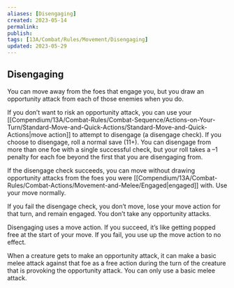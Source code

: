 ```yaml
---
aliases: [Disengaging]
created: 2023-05-14
permalink: 
publish: 
tags: [13A/Combat/Rules/Movement/Disengaging]
updated: 2023-05-29
---
```


## Disengaging

You can move away from the foes that engage you, but you draw an opportunity attack from each of those enemies when you do.

If you don’t want to risk an opportunity attack, you can use your [[Compendium/13A/Combat-Rules/Combat-Sequence/Actions-on-Your-Turn/Standard-Move-and-Quick-Actions/Standard-Move-and-Quick-Actions|move action]] to attempt to disengage (a disengage check). If you choose to disengage, roll a normal save (11+). You can disengage from more than one foe with a single successful check, but your roll takes a –1 penalty for each foe beyond the first that you are disengaging from.

If the disengage check succeeds, you can move without drawing opportunity attacks from the foes you were [[Compendium/13A/Combat-Rules/Combat-Actions/Movement-and-Melee/Engaged|engaged]] with. Use your move normally.

If you fail the disengage check, you don’t move, lose your move action for that turn, and remain engaged. You don’t take any opportunity attacks.

Disengaging uses a move action. If you succeed, it’s like getting popped free at the start of your move. If you fail, you use up the move action to no effect.

When a creature gets to make an opportunity attack, it can make a basic melee attack against that foe as a free action during the turn of the creature that is provoking the opportunity attack. You can only use a basic melee attack.